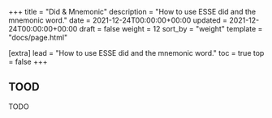+++
title = "Did & Mnemonic"
description = "How to use ESSE did and the mnemonic word."
date = 2021-12-24T00:00:00+00:00
updated = 2021-12-24T00:00:00+00:00
draft = false
weight = 12
sort_by = "weight"
template = "docs/page.html"

[extra]
lead = "How to use ESSE did and the mnemonic word."
toc = true
top = false
+++

## TOOD

TODO
